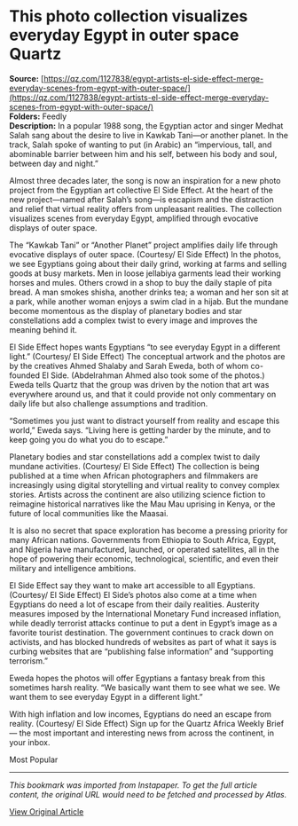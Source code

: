 # This photo collection visualizes everyday Egypt in outer space Quartz

**Source:** [https://qz.com/1127838/egypt-artists-el-side-effect-merge-everyday-scenes-from-egypt-with-outer-space/](https://qz.com/1127838/egypt-artists-el-side-effect-merge-everyday-scenes-from-egypt-with-outer-space/)  
**Folders:** Feedly  
**Description:** In a popular 1988 song, the Egyptian actor and singer Medhat Salah sang about the desire to live in Kawkab Tani—or another planet. In the track, Salah spoke of wanting to put (in Arabic) an “impervious, tall, and abominable barrier between him and his self, between his body and soul, between day and night.”

Almost three decades later, the song is now an inspiration for a new photo project from the Egyptian art collective El Side Effect. At the heart of the new project—named after Salah’s song—is escapism and the distraction and relief that virtual reality offers from unpleasant realities. The collection visualizes scenes from everyday Egypt, amplified through evocative displays of outer space.

The “Kawkab Tani” or “Another Planet” project amplifies daily life through evocative displays of outer space. (Courtesy/ El Side Effect)
In the photos, we see Egyptians going about their daily grind, working at farms and selling goods at busy markets. Men in loose jellabiya garments lead their working horses and mules. Others crowd in a shop to buy the daily staple of pita bread. A man smokes shisha, another drinks tea; a woman and her son sit at a park, while another woman enjoys a swim clad in a hijab. But the mundane become momentous as the display of planetary bodies and star constellations add a complex twist to every image and improves the meaning behind it.

El Side Effect hopes wants Egyptians “to see everyday Egypt in a different light.” (Courtesy/ El Side Effect)
The conceptual artwork and the photos are by the creatives Ahmed Shalaby and Sarah Eweda, both of whom co-founded El Side. (Abdelrahman Ahmed also took some of the photos.) Eweda tells Quartz that the group was driven by the notion that art was everywhere around us, and that it could provide not only commentary on daily life but also challenge assumptions and tradition.

“Sometimes you just want to distract yourself from reality and escape this world,” Eweda says. “Living here is getting harder by the minute, and to keep going you do what you do to escape.”

Planetary bodies and star constellations add a complex twist to daily mundane activities. (Courtesy/ El Side Effect)
The collection is being published at a time when African photographers and filmmakers are increasingly using digital storytelling and virtual reality to convey complex stories. Artists across the continent are also utilizing science fiction to reimagine historical narratives like the Mau Mau uprising in Kenya, or the future of local communities like the Maasai.

It is also no secret that space exploration has become a pressing priority for many African nations. Governments from Ethiopia to South Africa, Egypt, and Nigeria have manufactured, launched, or operated satellites, all in the hope of powering their economic, technological, scientific, and even their military and intelligence ambitions.

El Side Effect say they want to make art accessible to all Egyptians. (Courtesy/ El Side Effect)
El Side’s photos also come at a time when Egyptians do need a lot of escape from their daily realities. Austerity measures imposed by the International Monetary Fund increased inflation, while deadly terrorist attacks continue to put a dent in Egypt’s image as a favorite tourist destination. The government continues to crack down on activists, and has blocked hundreds of websites as part of what it says is curbing websites that are “publishing false information” and “supporting terrorism.”

Eweda hopes the photos will offer Egyptians a fantasy break from this sometimes harsh reality. “We basically want them to see what we see. We want them to see everyday Egypt in a different light.”

With high inflation and low incomes, Egyptians do need an escape from reality. (Courtesy/ El Side Effect)
Sign up for the Quartz Africa Weekly Brief — the most important and interesting news from across the continent, in your inbox.

Most Popular


---

*This bookmark was imported from Instapaper. To get the full article content, the original URL would need to be fetched and processed by Atlas.*

[View Original Article](https://qz.com/1127838/egypt-artists-el-side-effect-merge-everyday-scenes-from-egypt-with-outer-space/)